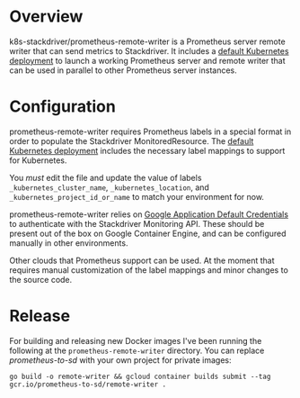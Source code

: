 # Overview

k8s-stackdriver/prometheus-remote-writer is a Prometheus server remote writer that can send metrics to Stackdriver. It includes a [default Kubernetes deployment](prometheus-service.yaml) to launch a working Prometheus server and remote writer that can be used in parallel to other Prometheus server instances.

# Configuration

prometheus-remote-writer requires Prometheus labels in a special format in order to populate the Stackdriver MonitoredResource. The [default Kubernetes deployment](prometheus-service.yaml) includes the necessary label mappings to support for Kubernetes.

You *must* edit the file and update the value of labels `_kubernetes_cluster_name`, `_kubernetes_location`, and `_kubernetes_project_id_or_name` to match your environment for now.

prometheus-remote-writer relies on [Google Application Default Credentials](https://developers.google.com/identity/protocols/application-default-credentials) to authenticate with the Stackdriver Monitoring API. These should be present out of the box on Google Container Engine, and can be configured manually in other environments.

Other clouds that Prometheus support can be used. At the moment that requires manual customization of the label mappings and minor changes to the source code.

# Release

For building and releasing new Docker images I've been running the following at the `prometheus-remote-writer` directory. You can replace _prometheus-to-sd_ with your own project for private images:

```
go build -o remote-writer && gcloud container builds submit --tag gcr.io/prometheus-to-sd/remote-writer .
```
